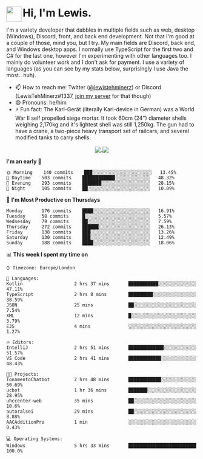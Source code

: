 <h1><img align="left" src="https://cdn.discordapp.com/emojis/552927506957729802.gif" width="40">Hi, I'm Lewis.</h1>

I'm a variety developer that dabbles in multiple fields such as web, desktop (Windows), Discord, front, and back end development. Not that I'm good at a couple of those, mind you, but I try. My main fields are Discord, back end, and Windows desktop apps. I normally use TypeScript for the first two and C# for the last one, however I'm experimenting with other languages too. I mainly do volunteer work and I don't ask for payment. I use a variety of languages (as you can see by my stats below, surprisingly I use Java the most.. huh).

- 📫 How to reach me: Twitter ([@lewistehminerz](https://twitter.com/lewistehminerz)) or Discord (LewisTehMinerz#1337, [join my server](https://discord.gg/XnUh7JB) for that though)
- 😄 Pronouns: he/him
- ⚡ Fun fact: The Karl-Gerät (literally Karl-device in German) was a World War II self propelled siege mortar. It took 60cm (24") diameter shells weighing 2,170kg and it's lightest shell was still 1,250kg. The gun had to have a crane, a two-piece heavy transport set of railcars, and several modified tanks to carry shells.

<p align="center">
  <a href="https://github.com/anuraghazra/github-readme-stats">
    <img align="center" src="https://github-readme-stats.vercel.app/api?username=LewisTehMinerz&count_private=true&show_icons=true&theme=gruvbox">
  </a>
  <a href="https://github.com/anuraghazra/github-readme-stats">
    <img align="center" src="https://github-readme-stats.vercel.app/api/top-langs/?username=LewisTehMinerz&layout=compact&theme=gruvbox">
  </a>
</p>

<!--START_SECTION:waka-->
**I'm an early 🐤** 

```text
🌞 Morning    140 commits    ███░░░░░░░░░░░░░░░░░░░░░░   13.45% 
🌆 Daytime    503 commits    ████████████░░░░░░░░░░░░░   48.32% 
🌃 Evening    293 commits    ███████░░░░░░░░░░░░░░░░░░   28.15% 
🌙 Night      105 commits    ██░░░░░░░░░░░░░░░░░░░░░░░   10.09%

```
📅 **I'm Most Productive on Thursdays** 

```text
Monday       176 commits    ████░░░░░░░░░░░░░░░░░░░░░   16.91% 
Tuesday      58 commits     █░░░░░░░░░░░░░░░░░░░░░░░░   5.57% 
Wednesday    79 commits     ██░░░░░░░░░░░░░░░░░░░░░░░   7.59% 
Thursday     272 commits    ██████░░░░░░░░░░░░░░░░░░░   26.13% 
Friday       138 commits    ███░░░░░░░░░░░░░░░░░░░░░░   13.26% 
Saturday     130 commits    ███░░░░░░░░░░░░░░░░░░░░░░   12.49% 
Sunday       188 commits    ████░░░░░░░░░░░░░░░░░░░░░   18.06%

```


📊 **This week I spent my time on** 

```text
⌚︎ Timezone: Europe/London

💬 Languages: 
Kotlin                   2 hrs 37 mins       ███████████░░░░░░░░░░░░░░   47.11% 
TypeScript               2 hrs 8 mins        █████████░░░░░░░░░░░░░░░░   38.59% 
JSON                     25 mins             ██░░░░░░░░░░░░░░░░░░░░░░░   7.54% 
XML                      12 mins             █░░░░░░░░░░░░░░░░░░░░░░░░   3.79% 
EJS                      4 mins              ░░░░░░░░░░░░░░░░░░░░░░░░░   1.27%

🔥 Editors: 
IntelliJ                 2 hrs 51 mins       █████████████░░░░░░░░░░░░   51.57% 
VS Code                  2 hrs 41 mins       ████████████░░░░░░░░░░░░░   48.43%

🐱‍💻 Projects: 
TonamentoChatbot         2 hrs 48 mins       ████████████░░░░░░░░░░░░░   50.69% 
ucbot                    1 hr 36 mins        ███████░░░░░░░░░░░░░░░░░░   28.95% 
uhccenter-web            35 mins             ██░░░░░░░░░░░░░░░░░░░░░░░   10.6% 
autoralsei               29 mins             ██░░░░░░░░░░░░░░░░░░░░░░░   8.88% 
AACAdditionPro           1 min               ░░░░░░░░░░░░░░░░░░░░░░░░░   0.43%

💻 Operating Systems: 
Windows                  5 hrs 33 mins       █████████████████████████   100.0%

```


<!--END_SECTION:waka-->
